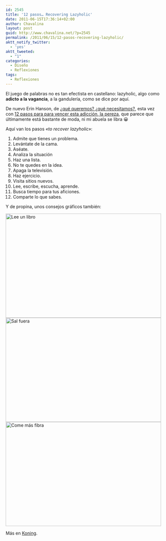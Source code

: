 ```yaml
---
id: 2545
title: '12 pasos… Recovering Lazyholic'
date: 2011-06-15T17:36:14+02:00
author: Chavalina
layout: post
guid: http://www.chavalina.net/?p=2545
permalink: /2011/06/15/12-pasos-recovering-lazyholic/
aktt_notify_twitter:
  - 'yes'
aktt_tweeted:
  - "1"
categories:
  - Diseño
  - Reflexiones
tags:
  - Reflexiones
---
```

El juego de palabras no es tan efectista en castellano: lazyholic, algo como **adicto a la vagancia**, a la gandulería, como se dice por aquí.

De nuevo Erin Hanson, de [¿qué queremos? ¿qué necesitamos?](http://www.chavalina.net/2011/06/14/que-queremos-que-necesitamos/), esta vez con <a href="http://recoveringlazyholic.com/12steps.html" target="_blank">12 pasos para para vencer esta adicción, la pereza</a>, que parece que últimamente está bastante de moda, ni mi abuela se libra 😀

Aquí van los pasos _«to recover lazyholic»_:

  1. Admite que tienes un problema.
  2. Levántate de la cama.
  3. Aséate.
  4. Analiza la situación
  5. Haz una lista.
  6. No te quedes en la idea.
  7. Apaga la televisión.
  8. Haz ejercicio.
  9. Visita sitios nuevos.
 10. Lee, escribe, escucha, aprende.
 11. Busca tiempo para tus aficiones.
 12. Comparte lo que sabes.

Y de propina, unos consejos gráficos también:

<img class="aligncenter size-full wp-image-2558" title="advice-1" src="http://www.chavalina.net/imagenes/2011/06/advice-1.jpg" alt="Lee un libro" width="500" height="334" srcset="http://www.chavalina.net/imagenes/2011/06/advice-1.jpg 500w, http://www.chavalina.net/imagenes/2011/06/advice-1-300x200.jpg 300w" sizes="(max-width: 500px) 100vw, 500px" /> 

<img class="aligncenter size-full wp-image-2559" title="advice-2" src="http://www.chavalina.net/imagenes/2011/06/advice-2.jpg" alt="Sal fuera" width="500" height="334" srcset="http://www.chavalina.net/imagenes/2011/06/advice-2.jpg 500w, http://www.chavalina.net/imagenes/2011/06/advice-2-300x200.jpg 300w" sizes="(max-width: 500px) 100vw, 500px" /> 

<img class="aligncenter size-full wp-image-2560" title="advice-3" src="http://www.chavalina.net/imagenes/2011/06/advice-3.jpg" alt="Come más fibra" width="500" height="334" srcset="http://www.chavalina.net/imagenes/2011/06/advice-3.jpg 500w, http://www.chavalina.net/imagenes/2011/06/advice-3-300x200.jpg 300w" sizes="(max-width: 500px) 100vw, 500px" /> 

Más en <a href="http://koningstuff.tumblr.com/post/5765926865/typeworks-43" target="_blank">Koning</a>.
